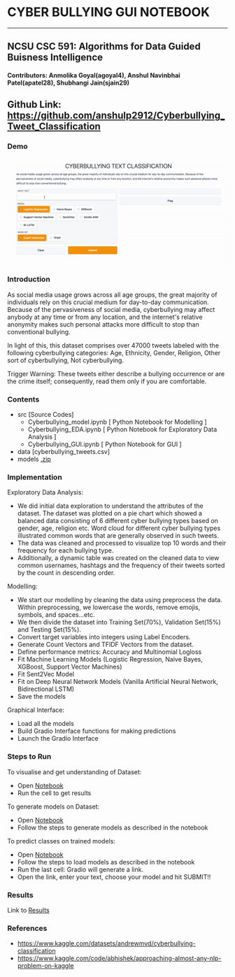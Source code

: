 # CYBER BULLYING GUI NOTEBOOK
---
## NCSU CSC 591: Algorithms for Data Guided Buisness Intelligence
#### Contributors: Anmolika Goyal(agoyal4), Anshul Navinbhai Patel(apatel28), Shubhangi Jain(sjain29)
Github Link: https://github.com/anshulp2912/Cyberbullying_Tweet_Classification
---
### Demo
![Demo](https://github.com/anshulp2912/Cyberbullying_Tweet_Classification/blob/main/media/demo_cyberbullying.gif)

### Introduction
As social media usage grows across all age groups, the great majority of individuals rely on this crucial medium for day-to-day communication. Because of the pervasiveness of social media, cyberbullying may affect anybody at any time or from any location, and the internet's relative anonymity makes such personal attacks more difficult to stop than conventional bullying.


In light of this, this dataset comprises over 47000 tweets labeled with the following cyberbullying categories: Age, Ethnicity, Gender, Religion, Other sort of cyberbullying, Not cyberbullying.

Trigger Warning: These tweets either describe a bullying occurrence or are the crime itself; consequently, read them only if you are comfortable.

### Contents
- src [Source Codes]
  - Cyberbullying_model.ipynb [ Python Notebook for Modelling ]
  - Cyberbullying_EDA.ipynb [ Python Notebook for Exploratory Data Analysis ]
  - Cyberbullying_GUI.ipynb [ Python Notebook for GUI ]
- data [cyberbullying_tweets.csv]
- models [.zip](https://drive.google.com/file/d/1BXoB4Dyz_d2NMJrc_9HkJXn3I6JA0g06/view?usp=sharing)

### Implementation
Exploratory Data Analysis:
  - We did initial data exploration to understand the attributes of the dataset. The dataset was plotted on a pie chart which showed a balanced data consisting of 6 different cyber bullying types based on gender, age, religion etc. Word cloud for different cyber bullying types illustrated common words that are generally observed in such tweets. 
  - The data was cleaned and processed to visualize top 10 words and their frequency for each bullying type.
  - Additionally, a dynamic table was created on the cleaned data to view common usernames, hashtags and the frequency of their tweets sorted by the count in descending order.

Modelling:
  - We start our modelling by cleaning the data using preprocess the data. Within preprocessing, we lowercase the words, remove emojis, symbols, and spaces...etc.
  - We then divide the dataset into Training Set(70%), Validation Set(15%) and Testing Set(15%).
  - Convert target variables into integers using Label Encoders.
  - Generate Count Vectors and TFIDF Vectors from the dataset.
  - Define performance metrics: Accuracy and Multinomial Logloss
  - Fit Machine Learning Models (Logistic Regression, Naive Bayes, XGBoost, Support Vector Machines)
  - Fit Sent2Vec Model
  - Fit on Deep Neural Network Models (Vanilla Artificial Neural Network, Bidirectional LSTM)
  - Save the models

Graphical Interface:
  - Load all the models
  - Build Gradio Interface functions for making predictions
  - Launch the Gradio Interface

### Steps to Run
To visualise and get understanding of Dataset:
  - Open [Notebook](https://github.com/anshulp2912/Cyberbullying_Tweet_Classification/blob/main/src/cyberbullying_EDA.ipynb)
  - Run the cell to get results

To generate models on Dataset:
  - Open [Notebook](https://github.com/anshulp2912/Cyberbullying_Tweet_Classification/blob/main/src/Cyberbullying_model.ipynb)
  - Follow the steps to generate models as described in the notebook

To predict classes on trained models:
  - Open [Notebook](https://github.com/anshulp2912/Cyberbullying_Tweet_Classification/blob/main/src/cyberbullying_GUI.ipynb)
  - Follow the steps to load models as described in the notebook
  - Run the last cell: Gradio will generate a link.
  - Open the link, enter your text, choose your model and hit SUBMIT!!

### Results

Link to [Results](https://github.com/anshulp2912/Cyberbullying_Tweet_Classification/blob/main/Cyber%20Bullying%20Results.pdf)

### References
- https://www.kaggle.com/datasets/andrewmvd/cyberbullying-classification
- https://www.kaggle.com/code/abhishek/approaching-almost-any-nlp-problem-on-kaggle
